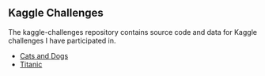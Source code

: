 ## Kaggle Challenges

The kaggle-challenges repository contains source code and data for Kaggle challenges I have participated in.

- [Cats and Dogs](cats-dogs)
- [Titanic](titanic)
